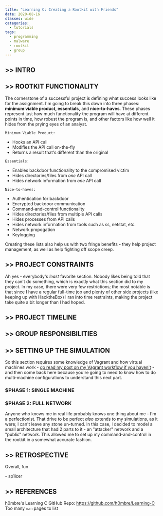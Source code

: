 ```yaml
---
title: "Learning C: Creating a Rootkit with Friends"
date: 2020-08-16
classes: wide
categories:
  - tutorials
tags:
  - programming
  - malware
  - rootkit
  - group
---
```


## >> INTRO


## >> ROOTKIT FUNCTIONALITY

The cornerstone of a successful project is defining what success looks like for the assignment. I'm going to break this down into three phases: **minimum viable product, essentials,** and **nice-to-haves**. These phases represent just how much functionality the program will have at different points in time, how robust the program is, and other factors like how well it hides from the prying eyes of an analyst.

`Minimum Viable Product:`
* Hooks an API call
* Modifies the API call on-the-fly
* Returns a result that's different than the original

`Essentials:`
* Enables backdoor functionality to the compromised victim
* Hides directories/files from *one* API call
* Hides network information from *one* API call

`Nice-to-haves:`
* Authentication for backdoor
* Encrypted backdoor communication
* Command-and-control functionality
* Hides directories/files from multiple API calls
* Hides processes from API calls
* Hides network information from tools such as ss, netstat, etc.
* Network propogation
* Keylogging

Creating these lists also help us with two fringe benefits - they help project management, as well as help fighting off scope creep.

## >> PROJECT CONSTRAINTS

Ah yes - everybody's *least* favorite section. Nobody likes being told that they can't do something, which is exactly what this section did to my project. In my case, there were very few restrictions; the most notable is that since I have a regular full-time job and plenty of other side projects (like keeping up with HacktheBox) I ran into time restraints, making the project take quite a bit longer than I had hoped.

## >> PROJECT TIMELINE

## >> GROUP RESPONSIBILITIES

## >> SETTING UP THE SIMULATION

So this section requires some knowledge of Vagrant and how virtual machines work - [go read my post on my Vagrant workflow if you haven't](https://sp1icer.dev/infrastructure/using-vagrant-for-fun-and-profit/) - and then come back here because you're going to need to know how to do multi-machine configurations to understand this next part.

### $PHASE 1: SINGLE MACHINE

### $PHASE 2: FULL NETWORK
Anyone who knows me in real life probably knows one thing about me - I'm a perfectionist. That drive to be perfect *also* extends to my simulations, as it were; I can't leave any stone un-turned. In this case, I decided to model a small architecture that had 2 parts to it - an "attacker" network and a "public" network. This allowed me to set up my command-and-control in the rootkit in a somewhat accurate fashion.

## >> RETROSPECTIVE

Overall, fun

\- sp1icer

## >> REFERENCES

h0mbre's Learning C GitHub Repo: https://github.com/h0mbre/Learning-C  
Too many `man` pages to list  